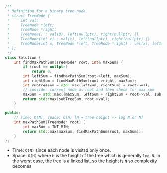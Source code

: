 ```cpp
/**
 * Definition for a binary tree node.
 * struct TreeNode {
 *     int val;
 *     TreeNode *left;
 *     TreeNode *right;
 *     TreeNode() : val(0), left(nullptr), right(nullptr) {}
 *     TreeNode(int x) : val(x), left(nullptr), right(nullptr) {}
 *     TreeNode(int x, TreeNode *left, TreeNode *right) : val(x), left(left), right(right) {}
 * };
 */
class Solution {
    int findMaxPathSum(TreeNode* root, int& maxSum) {
        if (root == nullptr)
            return 0;
        int leftSum = findMaxPathSum(root->left, maxSum);
        int rightSum = findMaxPathSum(root->right, maxSum);
        int subTreeSum = std::max(leftSum, rightSum) + root->val;
        // consider current node as root and then check for max sum
        maxSum = std::max({maxSum, leftSum + rightSum + root->val, subTreeSum, root->val}); // update global max variable
        return std::max(subTreeSum, root->val);
    }
    
public:
    // Time: O(N), space: O(H) [H = tree height -> log N or N]
    int maxPathSum(TreeNode* root) {
        int maxSum = INT_MIN;
        return std::max(maxSum, findMaxPathSum(root, maxSum));
    }
};
```
- Time: `O(N)` since each node is visited only once.
- Space: `O(H)` where `H` is the height of the tree which is generally `log N`. In the worst case, the tree is a linked list, so the height is `N` so complexity becomes 